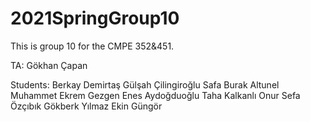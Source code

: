 # 2021SpringGroup10

This is group 10 for the CMPE 352&451.
 
TA: Gökhan Çapan

Students:
Berkay Demirtaş
Gülşah Çilingiroğlu
Safa Burak Altunel
Muhammet Ekrem Gezgen
Enes Aydoğduoğlu
Taha Kalkanlı
Onur Sefa Özçıbık
Gökberk Yılmaz
Ekin Güngör
